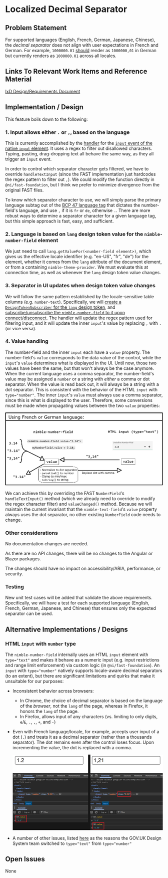 # Localized Decimal Separator

## Problem Statement

For supported languages (English, French, German, Japanese, Chinese), the
_decimal separator_ does not align with user expectations in French and German. For
example, `1000000.01`
[should](https://randombits.dev/articles/number-localization/locale-list) render
as `1000000,01` in German but currently renders as `1000000.01` across all
locales.

## Links To Relevant Work Items and Reference Material

[IxD Design/Requirements Document](IxD.md)

## Implementation / Design

This feature boils down to the following:

### 1. Input allows either `.` or `,`, based on the language

This is currently accomplished by the [handler](https://github.com/ni/fast/blob/53628f75d9ca8057483b1872223f72e7c74baa8a/packages/web-components/fast-foundation/src/number-field/number-field.ts#L342) for the [`input` event of the native `input` element](https://github.com/ni/nimble/blob/f662ebca86d7ece6972b3129f0bc091d9e3ccbe1/packages/nimble-components/src/number-field/template.ts#L38). It uses a regex to filter out disallowed characters. Typing, pasting, drag-dropping text all behave the same way, as they all trigger an `input` event.

In order to control which separator character gets filtered, we have to override `handleTextInput` (since the FAST implementation just hardcodes the regex pattern to filter out `,`). We could modify the function directly in `@ni/fast-foundation`, but I think we prefer to minimize divergence from the original FAST files.

To know which separator character to use, we will simply parse the primary language subtag out of the [BCP 47 language tag](https://developer.mozilla.org/en-US/docs/Glossary/BCP_47_language_tag) that dictates the number-field's language, and use `,` if it is `fr` or `de`, otherwise `.`. There are more robust ways to determine a separator character for a given language tag, but this simple approach is fast, easy, and sufficient.

### 2. Language is based on `lang` design token value for the `nimble-number-field` element

We just need to call `lang.getValueFor(<number-field element>)`, which gives us the effective locale identifier (e.g. "en-US", "fr", "de") for the element, whether it comes from the `lang` attribute of the document element, or from a containing `nimble-theme-provider`. We must evaluate this at connection time, as well as whenever the `lang` design token value changes.

### 3. Separator in UI updates when design token value changes

We will follow the same pattern established by the locale-sensitive table columns (e.g. `number-text`). Specifically, we will [create a `DesignTokenSubscriber` for the `lang` design token](https://github.com/ni/nimble/blob/f662ebca86d7ece6972b3129f0bc091d9e3ccbe1/packages/nimble-components/src/table-column/number-text/index.ts#L73), and [subscribe/unsubscribe the `nimble-number-field` to it upon connect/disconnect](https://github.com/ni/nimble/blob/f662ebca86d7ece6972b3129f0bc091d9e3ccbe1/packages/nimble-components/src/table-column/number-text/index.ts#L87). The handler will update the regex pattern used for filtering input, and it will update the inner `input`'s value by replacing `,` with `.` (or vice versa).

### 4. Value handling

The number-field and the inner `input` each have a `value` property. The number-field's `value` corresponds to the data value of the control, while the `input`'s `value` determines what is displayed in the UI. Until now, those two values have been the same, but that won't always be the case anymore. When the current language uses a comma separator, the number-field's value may be assigned a `number` or a string with _either_ a comma or dot separator. When the value is read back out, it will always be a string with a dot separator. This is consistent with the behavior of the HTML `input` with `type="number"`. The inner `input`'s `value` must always use a comma separator, since this is what is displayed to the user. Therefore, some conversions must be made when propagating values between the two `value` properties:

![Value handling](value_shuffle.png)

We can achieve this by overriding the FAST `NumberField`'s `handleTextInput()` method (which we already need to override to modify the regex character filter) and `valueChanged()` method. Because we will maintain the current invariant that the `nimble-text-field`'s `value` property always uses the dot separator, no other existing `NumberField` code needs to change.

### Other considerations

No documentation changes are needed.

As there are no API changes, there will be no changes to the Angular or Blazor packages.

The changes should have no impact on accessibility/ARIA, performance, or security.

### Testing

New unit test cases will be added that validate the above requirements. Specifically, we will have a test for each supported language (English, French, German, Japanese, and Chinese) that ensures only the expected separator can be used.

## Alternative Implementations / Designs

### HTML `input` with `number` type

The `nimble-number-field` internally uses an HTML `input` element with `type="text"` and makes it behave as a numeric input (e.g. input restrictions and range limit enforcement) via custom logic (in `@ni/fast-foundation`). An `input` with `type="number"` natively supports locale-aware decimal separators (to an extent), but there are significant limitations and quirks that make it unsuitable for our purposes:

- Inconsistent behavior across browsers:
    - In Chrome, the choice of decimal separator is based on the language of the _browser_, not the `lang` of the page, whereas in Firefox, it honors the `lang` of the page.
    - In Firefox, allows input of any characters (vs. limiting to only digits, `e`/`E`, `.`, `,`, `+`, and `-`)
- Even with French language/locale, for example, accepts user input of a dot (`.`) and treats it as a decimal separator (rather than a thousands separator). The dot remains even after the control loses focus. Upon incrementing the value, the dot is replaced with a comma.

    ![Native input behavior](native_number_input.png)

- A number of other issues, listed [here](https://technology.blog.gov.uk/2020/02/24/why-the-gov-uk-design-system-team-changed-the-input-type-for-numbers/) as the reasons the GOV.UK Design System team switched to `type="text"` from `type="number"`

## Open Issues

None
